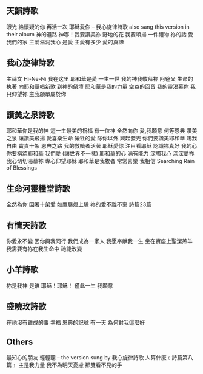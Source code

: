 ## 天韻詩歌
眼光
給懷疑的你
再活一次
耶穌愛你 – 我心旋律詩歌 also sang this version in their album
神的道路
神哪！我要讚美祢
野地的花
我要頌揚
一件禮物
祢的話
愛我們的家
主爱滋润我心
是愛
主愛有多少
愛的真諦

## 我心旋律詩歌
主禱文
Hi-Ne-Ni 我在这里
耶和華是愛
一生一世
我的神我敬拜祢
阿爸父
生命的执著
向耶和華唱新歌
到神的祭壇
耶和華是我的力量
空谷的回音
我的靈渴慕你
我只仰望祢
主我願單屬於你

## 讚美之泉詩歌
耶和華你是我的神
這一生最美的祝福
有一位神
全然向你
愛,我願意
何等恩典
讚美之泉
讓讚美飛揚
愛喜樂生命
犧牲的愛
除你以外
興起發光
你們要讚美耶和華
賜我自由
寶貴十架
恩典之路
我的救贖者活著
耶穌愛你
注目看耶穌
認識祢真好
我的心你要稱頌耶和華
我們愛 (讓世界不一樣)
耶和華的心
满有能力
深觸我心
深深愛祢
我心切切渴慕祢
專心仰望耶穌
耶和華是我牧者
常常喜樂
我相信
Searching
Rain of Blessings

## 生命河靈糧堂詩歌
全然為你
因著十架愛
如鷹展翅上驣
祢的愛不離不棄
詩篇23篇

## 有情天詩歌
你愛永不變
因你與我同行
我們成為一家人
我愿奉献我一生
坐在寶座上聖潔羔羊
我需要有祢在我生命中
祂能改變

## 小羊詩歌
祢是我神
是谁
耶穌！耶穌！
僅此一生
我願意

## 盛曉玫詩歌
在祂沒有難成的事
幸福
恩典的記號
有一天
為何對我這麼好

## Others
最知心的朋友
輕輕聽 – the version sung by 我心旋律詩歌
人算什麼﹝詩篇第八篇﹞
主是我力量
我不為明天憂慮
那雙看不見的手